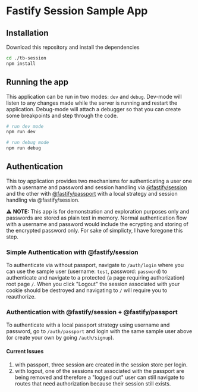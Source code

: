 # Fastify Session Sample App

## Installation

Download this repository and install the dependencies

```sh
cd ./tb-session
npm install
```

## Running the app

This application can be run in two modes: `dev` and `debug`. Dev-mode will listen to any changes made while the server is running and restart the application. Debug-mode will attach a debugger so that you can create some breakpoints and step through the code.

```sh
# run dev mode
npm run dev

# run debug mode
npm run debug
```

## Authentication

This toy application provides two mechanisms for authenticating a user one with a username and password and session handling via [@fastify/session](https://github.com/fastify/session) and the other with [@fastify/passport](https://github.com/fastify/fastify-passport) with a local strategy and session handling via @fastify/session.

⚠️ **NOTE:** This app is for demonstration and exploration purposes only and passwords are stored as plain text in memory. Normal authentication flow with a username and password would include the ecrypting and storing of the encrypted password only. For sake of simplicty, I have foregone this step.

### Simple Authentication with @fastify/session

To authenticate via without passport, navigate to `/auth/login` where you can use the sample user (username: `test`, password: `password`) to authenticate and navigate to a protected (a page requiring authorization) root page `/`. When you click "Logout" the session associated with your cookie should be destroyed and navigating to `/` will require you to reauthorize.

### Authentication with @fastify/session + @fastify/passport

To authenticate with a local passport strategy using username and password, go to `/auth/passport` and login with the same sample user above (or create your own by going `/auth/signup`).

#### Current Issues

1. with passport, three session are created in the session store per login.
2. with logout, one of the sessions not associated with the passport are being removed and therefore a "logged out" user can still navigate to routes that need authorization because their session still exists.
